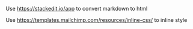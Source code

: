 Use https://stackedit.io/app to convert markdown to html

Use https://templates.mailchimp.com/resources/inline-css/ to inline style
